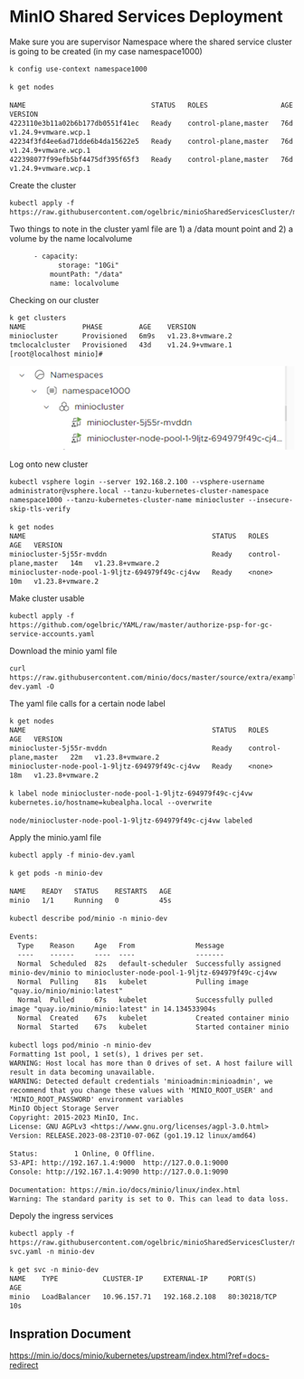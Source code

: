 # MinIO Shared Services Deployment 

Make sure you are supervisor Namespace where the shared service cluster is going to be created (in my case namespace1000)

```
k config use-context namespace1000

k get nodes

NAME                               STATUS   ROLES                  AGE   VERSION
4223110e3b11a02b6b177db0551f41ec   Ready    control-plane,master   76d   v1.24.9+vmware.wcp.1
42234f3fd4ee6ad71dde6b4da15622e5   Ready    control-plane,master   76d   v1.24.9+vmware.wcp.1
422398077f99efb5bf4475df395f65f3   Ready    control-plane,master   76d   v1.24.9+vmware.wcp.1

```

Create the cluster

```
kubectl apply -f https://raw.githubusercontent.com/ogelbric/minioSharedServicesCluster/main/miniocluster.yaml

```

Two things to note in the cluster yaml file are 1) a /data mount point and 2) a volume by the name localvolume

```
      - capacity:
            storage: "10Gi"
          mountPath: "/data"
          name: localvolume
```

Checking on our cluster

```
k get clusters
NAME              PHASE         AGE    VERSION
miniocluster      Provisioned   6m9s   v1.23.8+vmware.2
tmclocalcluster   Provisioned   43d    v1.24.9+vmware.1
[root@localhost minio]#

```

![GitHub](miniocluster.png)

Log onto new cluster

```
kubectl vsphere login --server 192.168.2.100 --vsphere-username administrator@vsphere.local --tanzu-kubernetes-cluster-namespace  namespace1000 --tanzu-kubernetes-cluster-name miniocluster --insecure-skip-tls-verify

k get nodes
NAME                                              STATUS   ROLES                  AGE   VERSION
miniocluster-5j55r-mvddn                          Ready    control-plane,master   14m   v1.23.8+vmware.2
miniocluster-node-pool-1-9ljtz-694979f49c-cj4vw   Ready    <none>                 10m   v1.23.8+vmware.2

```
Make cluster usable

```
kubectl apply -f https://github.com/ogelbric/YAML/raw/master/authorize-psp-for-gc-service-accounts.yaml

```

Download the minio yaml file 

```
curl https://raw.githubusercontent.com/minio/docs/master/source/extra/examples/minio-dev.yaml -O
```

The yaml file calls for a certain node label

```
k get nodes
NAME                                              STATUS   ROLES                  AGE   VERSION
miniocluster-5j55r-mvddn                          Ready    control-plane,master   22m   v1.23.8+vmware.2
miniocluster-node-pool-1-9ljtz-694979f49c-cj4vw   Ready    <none>                 18m   v1.23.8+vmware.2

k label node miniocluster-node-pool-1-9ljtz-694979f49c-cj4vw kubernetes.io/hostname=kubealpha.local --overwrite

node/miniocluster-node-pool-1-9ljtz-694979f49c-cj4vw labeled

```

Apply the minio.yaml file 

```
kubectl apply -f minio-dev.yaml

k get pods -n minio-dev

NAME    READY   STATUS    RESTARTS   AGE
minio   1/1     Running   0          45s

kubectl describe pod/minio -n minio-dev

Events:
  Type    Reason     Age   From               Message
  ----    ------     ----  ----               -------
  Normal  Scheduled  82s   default-scheduler  Successfully assigned minio-dev/minio to miniocluster-node-pool-1-9ljtz-694979f49c-cj4vw
  Normal  Pulling    81s   kubelet            Pulling image "quay.io/minio/minio:latest"
  Normal  Pulled     67s   kubelet            Successfully pulled image "quay.io/minio/minio:latest" in 14.134533904s
  Normal  Created    67s   kubelet            Created container minio
  Normal  Started    67s   kubelet            Started container minio

kubectl logs pod/minio -n minio-dev
Formatting 1st pool, 1 set(s), 1 drives per set.
WARNING: Host local has more than 0 drives of set. A host failure will result in data becoming unavailable.
WARNING: Detected default credentials 'minioadmin:minioadmin', we recommend that you change these values with 'MINIO_ROOT_USER' and 'MINIO_ROOT_PASSWORD' environment variables
MinIO Object Storage Server
Copyright: 2015-2023 MinIO, Inc.
License: GNU AGPLv3 <https://www.gnu.org/licenses/agpl-3.0.html>
Version: RELEASE.2023-08-23T10-07-06Z (go1.19.12 linux/amd64)

Status:         1 Online, 0 Offline. 
S3-API: http://192.167.1.4:9000  http://127.0.0.1:9000     
Console: http://192.167.1.4:9090 http://127.0.0.1:9090   

Documentation: https://min.io/docs/minio/linux/index.html
Warning: The standard parity is set to 0. This can lead to data loss.

```
Depoly the ingress services

```
kubectl apply -f https://raw.githubusercontent.com/ogelbric/minioSharedServicesCluster/main/minio-svc.yaml -n minio-dev

k get svc -n minio-dev
NAME    TYPE           CLUSTER-IP     EXTERNAL-IP     PORT(S)        AGE
minio   LoadBalancer   10.96.157.71   192.168.2.108   80:30218/TCP   10s

```



## Inspration Document

https://min.io/docs/minio/kubernetes/upstream/index.html?ref=docs-redirect



